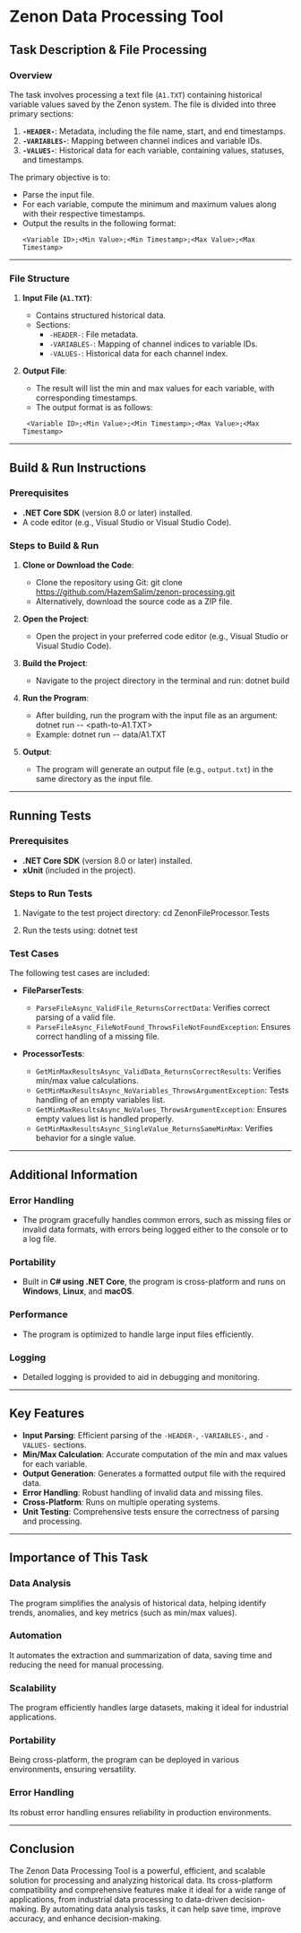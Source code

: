 # Zenon Data Processing Tool

## Task Description & File Processing

### Overview
The task involves processing a text file (`A1.TXT`) containing historical variable values saved by the Zenon system. The file is divided into three primary sections:
1. **`-HEADER-`**: Metadata, including the file name, start, and end timestamps.
2. **`-VARIABLES-`**: Mapping between channel indices and variable IDs.
3. **`-VALUES-`**: Historical data for each variable, containing values, statuses, and timestamps.

The primary objective is to:
- Parse the input file.
- For each variable, compute the minimum and maximum values along with their respective timestamps.
- Output the results in the following format:
  ```
  <Variable ID>;<Min Value>;<Min Timestamp>;<Max Value>;<Max Timestamp>
  ```

---

### File Structure

1. **Input File (`A1.TXT`)**:
   - Contains structured historical data.
   - Sections:
     - `-HEADER-`: File metadata.
     - `-VARIABLES-`: Mapping of channel indices to variable IDs.
     - `-VALUES-`: Historical data for each channel index.
   
2. **Output File**:
   - The result will list the min and max values for each variable, with corresponding timestamps.
   - The output format is as follows:
    ```
     <Variable ID>;<Min Value>;<Min Timestamp>;<Max Value>;<Max Timestamp>
    ```
---

## Build & Run Instructions

### Prerequisites
- **.NET Core SDK** (version 8.0 or later) installed.
- A code editor (e.g., Visual Studio or Visual Studio Code).

### Steps to Build & Run

1. **Clone or Download the Code**:
   - Clone the repository using Git:
     git clone https://github.com/HazemSalim/zenon-processing.git
   - Alternatively, download the source code as a ZIP file.

2. **Open the Project**:
   - Open the project in your preferred code editor (e.g., Visual Studio or Visual Studio Code).

3. **Build the Project**:
   - Navigate to the project directory in the terminal and run:
     dotnet build

4. **Run the Program**:
   - After building, run the program with the input file as an argument:
     dotnet run -- <path-to-A1.TXT>
   - Example:
     dotnet run -- data/A1.TXT

5. **Output**:
   - The program will generate an output file (e.g., `output.txt`) in the same directory as the input file.

---

## Running Tests

### Prerequisites
- **.NET Core SDK** (version 8.0 or later) installed.
- **xUnit** (included in the project).

### Steps to Run Tests

1. Navigate to the test project directory:
   cd ZenonFileProcessor.Tests

2. Run the tests using:
   dotnet test

### Test Cases

The following test cases are included:

- **FileParserTests**:
  - `ParseFileAsync_ValidFile_ReturnsCorrectData`: Verifies correct parsing of a valid file.
  - `ParseFileAsync_FileNotFound_ThrowsFileNotFoundException`: Ensures correct handling of a missing file.
  
- **ProcessorTests**:
  - `GetMinMaxResultsAsync_ValidData_ReturnsCorrectResults`: Verifies min/max value calculations.
  - `GetMinMaxResultsAsync_NoVariables_ThrowsArgumentException`: Tests handling of an empty variables list.
  - `GetMinMaxResultsAsync_NoValues_ThrowsArgumentException`: Ensures empty values list is handled properly.
  - `GetMinMaxResultsAsync_SingleValue_ReturnsSameMinMax`: Verifies behavior for a single value.

---

## Additional Information

### Error Handling
- The program gracefully handles common errors, such as missing files or invalid data formats, with errors being logged either to the console or to a log file.

### Portability
- Built in **C# using .NET Core**, the program is cross-platform and runs on **Windows**, **Linux**, and **macOS**.

### Performance
- The program is optimized to handle large input files efficiently.

### Logging
- Detailed logging is provided to aid in debugging and monitoring.

---

## Key Features

- **Input Parsing**: Efficient parsing of the `-HEADER-`, `-VARIABLES-`, and `-VALUES-` sections.
- **Min/Max Calculation**: Accurate computation of the min and max values for each variable.
- **Output Generation**: Generates a formatted output file with the required data.
- **Error Handling**: Robust handling of invalid data and missing files.
- **Cross-Platform**: Runs on multiple operating systems.
- **Unit Testing**: Comprehensive tests ensure the correctness of parsing and processing.

---

## Importance of This Task

### Data Analysis
The program simplifies the analysis of historical data, helping identify trends, anomalies, and key metrics (such as min/max values).

### Automation
It automates the extraction and summarization of data, saving time and reducing the need for manual processing.

### Scalability
The program efficiently handles large datasets, making it ideal for industrial applications.

### Portability
Being cross-platform, the program can be deployed in various environments, ensuring versatility.

### Error Handling
Its robust error handling ensures reliability in production environments.

---

## Conclusion
The Zenon Data Processing Tool is a powerful, efficient, and scalable solution for processing and analyzing historical data. Its cross-platform compatibility and comprehensive features make it ideal for a wide range of applications, from industrial data processing to data-driven decision-making. By automating data analysis tasks, it can help save time, improve accuracy, and enhance decision-making.
